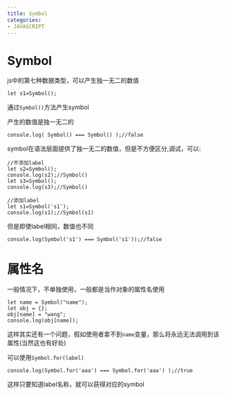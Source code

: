 ```yaml
---
title: Symbol
categories: 
- JAVASCRIPT
---
```

# Symbol

js中的第七种数据类型，可以产生独一无二的数值
```
let s1=Symbol();
```
通过`Symbol()`方法产生symbol

产生的数值是独一无二的

```
console.log( Symbol() === Symbol() );//false
```

symbol在语法层面提供了独一无二的数值，但是不方便区分,调试，可以:
```
//不添加label
let s2=Symbol();
console.log(s2);//Symbol()
let s3=Symbol();
console.log(s3);//Symbol()

//添加label
let s1=Symbol('s1');
console.log(s1);//Symbol(s1)

```
但是即使label相同，数值也不同

```
console.log(Symbol('s1') === Symbol('s1'));//false
```

# 属性名

一般情况下，不单独使用，一般都是当作对象的属性名使用
```
let name = Symbol("name");
let obj = {};
obj[name] = "wang";
console.log(obj[name]);
```

这样其实还有一个问题，假如使用者拿不到`name`变量，那么将永远无法调用到该属性(当然这也有好处)

可以使用`Symbol.for(label)`

```
console.log(Symbol.for('aaa') === Symbol.for('aaa') );//true
```
这样只要知道label名称，就可以获得对应的symbol




